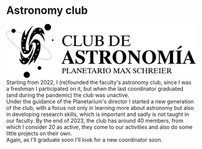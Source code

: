 # Astronomy club
<img src="images/logo_club.png?raw=true"/>
Starting from 2022, I (re)founded the faculty's astronomy club, since I was a freshman I participated on it, but when the last coordinator graduated (and during the pandemic) the club was unactive.
<br>
Under the guidance of the Planetarium's director I started a new generation of the club, with a focus not only in learning more about astronomy but also in developing research skills, which is important and sadly is not taught in our faculty.
By the end of 2023, the club has around 40 members, from which I consider 20 as active, they come to our activities and also do some little projects on their own.
<br>
Again, as I'll graduate soon I'll look for a new coordinator soon.
